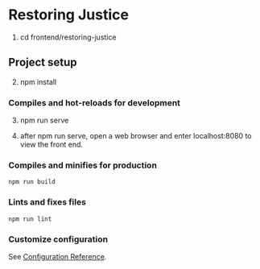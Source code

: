 # Restoring Justice
1. cd frontend/restoring-justice

## Project setup

2. npm install

### Compiles and hot-reloads for development

3. npm run serve

4. after npm run serve, open a web browser and enter localhost:8080 to view the front end.

### Compiles and minifies for production
```
npm run build
```

### Lints and fixes files
```
npm run lint
```

### Customize configuration
See [Configuration Reference](https://cli.vuejs.org/config/).
